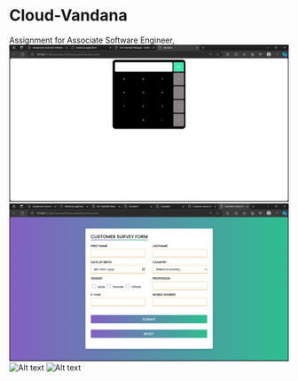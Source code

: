 # Cloud-Vandana
Assignment for  Associate Software Engineer,
![Alt text](/calculator.png "Calculator image")
![Alt text](/form1.png "form image")
![Alt text](/path/to/image.png "Text to show on mouseover")
![Alt text](/path/to/image.png "Text to show on mouseover")





